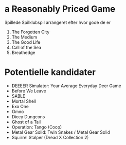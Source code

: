 # a Reasonably Priced Game

Spillede Spilklubspil arrangeret efter hvor gode de er

1. The Forgotten City
2. The Medium
3. The Good Life
4. Call of the Sea
5. Breathedge


# Potentielle kandidater
- DEEEER Simulator: Your Average Everyday Deer Game
- Before We Leave
- SABLE
- Mortal Shell
- Exo One
- Omno
- Dicey Dungeons
- Ghost of a Tail
- Operation: Tango (Coop)
- Metal Gear Solid: Twin Snakes / Metal Gear Solid
- Squirrel Stalper (Dread X Collection 2)
